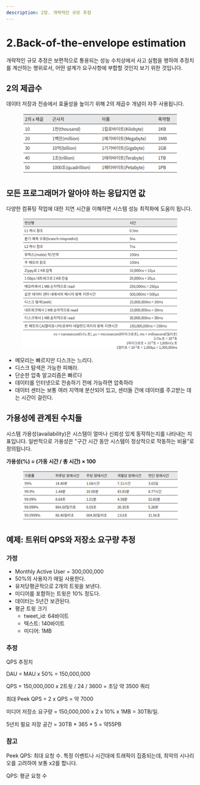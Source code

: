 ```yaml
---
description: 2장. 개략적인 규모 추정
---
```


# 2.Back-of-the-envelope estimation

개략적인 규모 추정은 보편적으로 통용되는 성능 수치상에서 사고 실험을 행하여 추정치를 계산하는 행위로서, 어떤 설계가 요구사항에 부합할 것인지 보기 위한 것입니다.



## 2의 제곱수

데이터 저장과 전송에서 효율성을 높이기 위해 2의 제곱수 개념이 자주 사용됩니다.

<figure><img src="../../.gitbook/assets/image (98).png" alt=""><figcaption></figcaption></figure>

## 모든 프로그래머가 알아야 하는 응답지연 값

다양한 컴퓨팅 작업에 대한 지연 시간을 이해하면 시스템 성능 최적화에 도움이 됩니다.

<figure><img src="../../.gitbook/assets/image (99).png" alt=""><figcaption></figcaption></figure>

* 메모리는 빠르지만 디스크는 느리다.
* 디스크 탐색은 가능한 피해라.
* 단순한 압축 알고리즘은 빠르다
* 데이터를 인터넷으로 전송하기 전에 가능하면 압축하라
* 데이터 센터는 보통 여러 지역에 분산되어 있고, 센터들 간에 데이터를 주고받는 데는 시간이 걸린다.



## 가용성에 관계된 수치들

시스템 가용성(availability)은 시스템이 얼마나 신뢰성 있게 동작하는지를 나타내는 지표입니다. 일반적으로 가용성은 "구간 시간 동안 시스템이 정상적으로 작동하는 비율"로 정의됩니다.&#x20;

**가용성(%) = (가동 시간 / 총 시간) × 100**

<figure><img src="../../.gitbook/assets/image (100).png" alt=""><figcaption></figcaption></figure>

## 예제: 트위터 QPS와 저장소 요구량 추정

### 가정

* Monthly Active User = 300,000,000
* 50%의 사용자가 매일 사용한다.
* 유저당평균적으로 2개의 트윗을 보낸다.
* 미디어를 포함하는 트윗은 10% 정도다.
* 데이터는 5년간 보관된다.
* 평균 트윗 크기
  * tweet\_id: 64바이트
  * 텍스트: 140바이트
  * 미디어: 1MB

### 추정

QPS 추정치

DAU = MAU x 50% = 150,000,000

QPS = 150,000,000 x 2트윗 / 24 / 3600 = 초당  약 3500 쿼리

최대  Peek QPS = 2 x QPS = 약 7000

미디어 저장소 요구량 = 150,000,000 x 2 x 10% x 1MB = 30TB/일.

5년치 필요 저장 공간 = 30TB \* 365 \* 5 = 약55PB

### 참고

Peek QPS: 최대 요청 수. 특정 이벤트나 시간대에 트래픽이 집중되는데, 최악의 시나리오를 고려하여 보통 x2를 합니다.

QPS: 평균 요청 수





